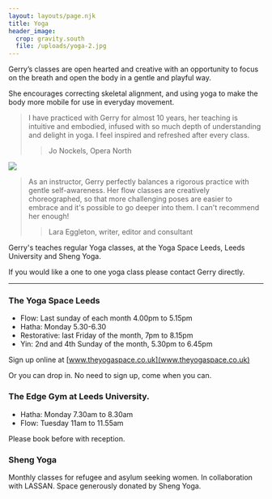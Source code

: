 ```yaml
---
layout: layouts/page.njk
title: Yoga
header_image:
  crop: gravity.south
  file: /uploads/yoga-2.jpg
---
```

Gerry’s classes are open hearted and creative with an opportunity to focus on the breath and open the body in a gentle and playful way.

She encourages correcting skeletal alignment, and using yoga to make the body more mobile for use in everyday movement.

> I have practiced with Gerry for almost 10 years, her teaching is intuitive and embodied, infused with so much depth of understanding and delight in yoga. I feel inspired and refreshed after every class.
>
> > Jo Nockels, Opera North

![](/uploads/yoga-3.jpg)

> As an instructor, Gerry perfectly balances a rigorous practice with gentle self-awareness. Her flow classes are creatively choreographed, so that more challenging poses are easier to embrace and it's possible to go deeper into them. I can't recommend her enough!
>
> > Lara Eggleton, writer, editor and consultant

Gerry's teaches regular Yoga classes, at the Yoga Space Leeds, Leeds University and Sheng Yoga.

If you would like a one to one yoga class please contact Gerry directly.

- - -

### The Yoga Space Leeds

* Flow: Last sunday of each month  4.00pm to 5.15pm
* Hatha: Monday 5.30-6.30
* Restorative: last Friday of the month, 7pm to 8.15pm
* Yin: 2nd and 4th Sunday of the month, 5.30pm to 6.45pm

Sign up online at [www.theyogaspace.co.uk](www.theyogaspace.co.uk)

Or you can drop in. No need to sign up, come when you can.

### The Edge Gym at Leeds University. 

* Hatha: Monday 7.30am to 8.30am
* Flow: Tuesday 11am to 11.55am

Please book before with reception.

### Sheng Yoga

Monthly classes for refugee and asylum seeking women. In collaboration with LASSAN. Space generously donated by Sheng Yoga.
